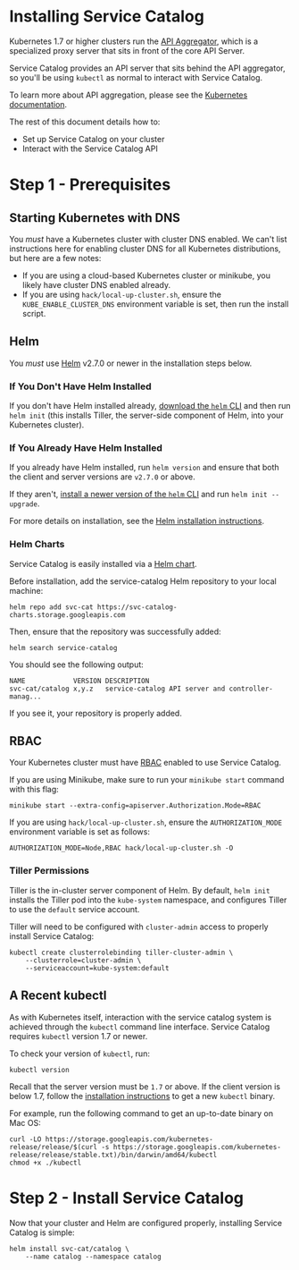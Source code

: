 # Installing Service Catalog

Kubernetes 1.7 or higher clusters run the
[API Aggregator](https://kubernetes.io/docs/concepts/api-extension/apiserver-aggregation/),
which is a specialized proxy server that sits in front of the core API Server.

Service Catalog provides an API server that sits behind the API aggregator, 
so you'll be using `kubectl` as normal to interact with Service Catalog.

To learn more about API aggregation, please see the 
[Kubernetes documentation](https://kubernetes.io/docs/concepts/api-extension/apiserver-aggregation/).

The rest of this document details how to:

- Set up Service Catalog on your cluster
- Interact with the Service Catalog API

# Step 1 - Prerequisites

## Starting Kubernetes with DNS

You *must* have a Kubernetes cluster with cluster DNS enabled. We can't list
instructions here for enabling cluster DNS for all Kubernetes distributions, but
here are a few notes:

* If you are using a cloud-based Kubernetes cluster or minikube, you likely have
cluster DNS enabled already.
* If you are using `hack/local-up-cluster.sh`, ensure the
`KUBE_ENABLE_CLUSTER_DNS` environment variable is set, then run the install
script.

## Helm

You *must* use [Helm](http://helm.sh/) v2.7.0 or newer in the installation
steps below.

### If You Don't Have Helm Installed

If you don't have Helm installed already, 
[download the `helm` CLI](https://github.com/kubernetes/helm#install) and
then run `helm init` (this installs Tiller, the server-side component of
Helm, into your Kubernetes cluster).

### If You Already Have Helm Installed

If you already have Helm installed, run `helm version` and ensure that both
the client and server versions are `v2.7.0` or above.

If they aren't, 
[install a newer version of the `helm` CLI](https://github.com/kubernetes/helm#install)
and run `helm init --upgrade`. 

For more details on installation, see the
[Helm installation instructions](https://github.com/kubernetes/helm/blob/master/docs/install.md).

### Helm Charts

Service Catalog is easily installed via a 
[Helm chart](https://github.com/kubernetes/helm/blob/master/docs/charts.md).

Before installation, add the service-catalog Helm repository to your local machine:

```console
helm repo add svc-cat https://svc-catalog-charts.storage.googleapis.com
```

Then, ensure that the repository was successfully added:

```console
helm search service-catalog
```

You should see the following output:

```console
NAME           	VERSION	DESCRIPTION
svc-cat/catalog	x,y.z  	service-catalog API server and controller-manag...
```

If you see it, your repository is properly added.

## RBAC

Your Kubernetes cluster must have 
[RBAC](https://kubernetes.io/docs/admin/authorization/rbac/) enabled to use
Service Catalog.

If you are using Minikube, make sure to run your `minikube start` command with
this flag:

```console
minikube start --extra-config=apiserver.Authorization.Mode=RBAC
```

If you are using `hack/local-up-cluster.sh`, ensure the
`AUTHORIZATION_MODE` environment variable is set as follows:

```console
AUTHORIZATION_MODE=Node,RBAC hack/local-up-cluster.sh -O
```

### Tiller Permissions

Tiller is the in-cluster server component of Helm. By default, 
`helm init` installs the Tiller pod into the `kube-system` namespace,
and configures Tiller to use the `default` service account.

Tiller will need to be configured with `cluster-admin` access to properly install
Service Catalog:

```console
kubectl create clusterrolebinding tiller-cluster-admin \
    --clusterrole=cluster-admin \
    --serviceaccount=kube-system:default
```

## A Recent kubectl

As with Kubernetes itself, interaction with the service catalog system is
achieved through the `kubectl` command line interface. Service Catalog 
requires `kubectl` version 1.7 or newer.

To check your version of `kubectl`, run:

```console
kubectl version
```

Recall that the server version must be `1.7` or above. If the client version
is below 1.7, follow the 
[installation instructions](https://kubernetes.io/docs/tasks/kubectl/install/) 
to get a new `kubectl` binary.

For example, run the following command to get an up-to-date binary on Mac OS:

```console
curl -LO https://storage.googleapis.com/kubernetes-release/release/$(curl -s https://storage.googleapis.com/kubernetes-release/release/stable.txt)/bin/darwin/amd64/kubectl
chmod +x ./kubectl
```

# Step 2 - Install Service Catalog

Now that your cluster and Helm are configured properly, installing 
Service Catalog is simple:

```console
helm install svc-cat/catalog \
    --name catalog --namespace catalog
```
